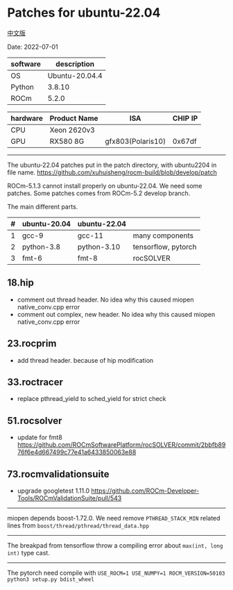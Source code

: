 
# Patches for ubuntu-22.04

[中文版](README_zh_CN.md)

Date: 2022-07-01

|software       |description   |
|---------------|--------------|
|OS             |Ubuntu-20.04.4|
|Python         |3.8.10        |
|ROCm           |5.2.0         |

|hardware|Product Name|ISA              |CHIP IP|
|--------|------------|-----------------|-------|
|CPU     |Xeon 2620v3 |                 |       |
|GPU     |RX580 8G    |gfx803(Polaris10)|0x67df |

---

The ubuntu-22.04 patches put in the patch directory, with ubuntu2204 in file name.
<https://github.com/xuhuisheng/rocm-build/blob/develop/patch>

ROCm-5.1.3 cannot install properly on ubuntu-22.04. We need some patches.
Some patches comes from ROCm-5.2 develop branch.

The main different parts.

|#|ubuntu-20.04|ubuntu-22.04|                   |
|-|------------|------------|-------------------|
|1|gcc-9       |gcc-11      |many components    |
|2|python-3.8  |python-3.10 |tensorflow, pytorch|
|3|fmt-6       |fmt-8       |rocSOLVER          |

## 18.hip

* comment out thread header. No idea why this caused miopen native_conv.cpp error
* comment out complex, new header. No idea why this caused miopen native_conv.cpp error

## 23.rocprim

* add thread header. because of hip modification

## 33.roctracer

* replace pthread_yield to sched_yield for strict check

## 51.rocsolver

* update for fmt8 <https://github.com/ROCmSoftwarePlatform/rocSOLVER/commit/2bbfb8976f6e4d667499c77e41a6433850063e88>

## 73.rocmvalidationsuite

* upgrade googletest 1.11.0 <https://github.com/ROCm-Developer-Tools/ROCmValidationSuite/pull/543>

---

miopen depends boost-1.72.0. We need remove `PTHREAD_STACK_MIN` related lines from `boost/thread/pthread/thread_data.hpp`

---

The breakpad from tensorflow throw a compiling error about `max(int, long int)` type cast.

---

The pytorch need compile with `USE_ROCM=1 USE_NUMPY=1 ROCM_VERSION=50103 python3 setup.py bdist_wheel`

